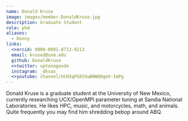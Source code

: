 ```yaml
---
name: Donald Kruse 
image: images/member-DonaldKruse.jpg
description: Graduate Student 
role: phd 
aliases:
  - Donny 
links:
  <>orcid: 0000-0001-8713-9213
  email: krused@unm.edu 
  github: DonaldKruse 
  <>twitter: uptonogoode
  instagram: _dksax_
  <>youtube: channel/UCH3qFG8S5wBNWQ8geV-1mPg
---
```


Donald Kruse is a graduate student at the University of New Mexico, currently researching UCX/OpenMPI parameter tuning at Sandia National Laboratories.
He likes HPC, music, and motorcycles, math, and animals. Quite frequently you may find him shredding bebop around ABQ.
